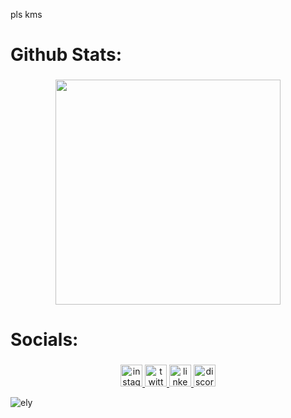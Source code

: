 pls kms

###

<h1 align="left">Github Stats:</h1>

###

<div align="center">
  <img width="360px" src="https://github-readme-stats.anuraghazra1.vercel.app/api/top-langs/?username=Lwarentina&layout=compact&theme=onedark" />
</div>

###

<h1 align="left">Socials:</h1>

###

<div align="center">
  <a href="https://www.instagram.com/griseo.rn" target="_blank">
    <img src="https://img.shields.io/static/v1?message=Instagram&logo=instagram&label=&color=E4405F&logoColor=white&labelColor=&style=for-the-badge" height="35" alt="instagram logo"  />
  </a>
  <a href="https://twitter.com/Lwarentina" target="_blank">
    <img src="https://img.shields.io/static/v1?message=Twitter&logo=twitter&label=&color=1DA1F2&logoColor=white&labelColor=&style=for-the-badge" height="35" alt="twitter logo"  />
  </a>
  <a href="https://www.linkedin.com/in/raditya-hanarta" target="_blank">
    <img src="https://img.shields.io/static/v1?message=LinkedIn&logo=linkedin&label=&color=0077B5&logoColor=white&labelColor=&style=for-the-badge" height="35" alt="linkedin logo"  />
  </a>
  <a href="https://discord.com/users/903068305663881249" target="_blank">
    <img src="https://img.shields.io/static/v1?message=Discord&logo=discord&label=&color=7289DA&logoColor=white&labelColor=&style=for-the-badge" height="35" alt="discord logo"  />
  </a>
</div>

![ely](https://media1.tenor.com/m/anikuC87XogAAAAd/elysia-clap.gif)

<br clear="both">

